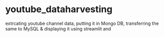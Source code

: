 # youtube_dataharvesting
extrcating youtube channel data, putting it in Mongo DB, transferring the same to MySQL &amp; displaying it using streamlit and 
